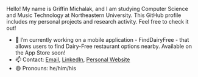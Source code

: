 Hello! My name is Griffin Michalak, and I am studying Computer Science and Music Technology at Northeastern University. This GitHub profile includes my personal projects and research activity. Feel free to check it out!

- 🔭 I’m currently working on a mobile application - FindDairyFree - that allows users to find Dairy-Free restaurant options nearby. Available on the App Store soon!
- 📫 Contact: [Email](mailto:michalak.g@northeastern.edu), [LinkedIn](linkedin.com/in/griffinmichalak), [Personal Website](https://griffinmichalak.vercel.app/)
- 😄 Pronouns: he/him/his
